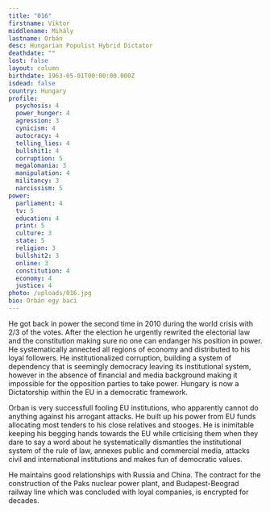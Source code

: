 ```yaml
---
title: "016"
firstname: Viktor
middlename: Mihály
lastname: Orbán
desc: Hungarian Populist Hybrid Dictator
deathdate: ""
lost: false
layout: column
birthdate: 1963-05-01T00:00:00.000Z
isdead: false
country: Hungary
profile:
  psychosis: 4
  power_hunger: 4
  agression: 3
  cynicism: 4
  autocracy: 4
  telling_lies: 4
  bullshit1: 4
  corruption: 5
  megalomania: 3
  manipulation: 4
  militancy: 3
  narcissism: 5
power:
  parliament: 4
  tv: 5
  education: 4
  print: 5
  culture: 3
  state: 5
  religion: 3
  bullshit2: 3
  online: 3
  constitution: 4
  economy: 4
  justice: 4
photo: /uploads/016.jpg
bio: Orbán egy baci
---
```

He got back in power the second time in 2010 during the world crisis with 2/3 of the votes. After the election he urgently rewrited the electorial law and the constitution making sure no one can endanger his position in power. He systematically annected all regions of economy and distributed to his loyal followers. He institutionalized corruption, building a system of dependency that is seemingly democracy leaving its institutional system, however in the absence of financial and media background making it impossible for the opposition parties to take power. Hungary is now a Dictatorship within the EU in a democratic framework.

Orban is very successfull fooling EU institutions, who apparently cannot do anything against his arrogant attacks. He built up his power from EU funds allocating most tenders to his close relatives and stooges. He is inimitable keeping his begging hands towards the EU while crticising them when they dare to say a word about he systematically dismantles the institutional system of the rule of law, annexes public and commercial media, attacks civil and international institutions and makes fun of democratic values.

He maintains good relationships with Russia and China. The contract for the construction of the Paks nuclear power plant, and Budapest-Beograd railway line which was concluded with loyal companies, is encrypted for decades.
